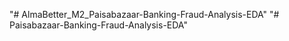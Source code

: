 "# AlmaBetter_M2_Paisabazaar-Banking-Fraud-Analysis-EDA" 
"# Paisabazaar-Banking-Fraud-Analysis-EDA" 
